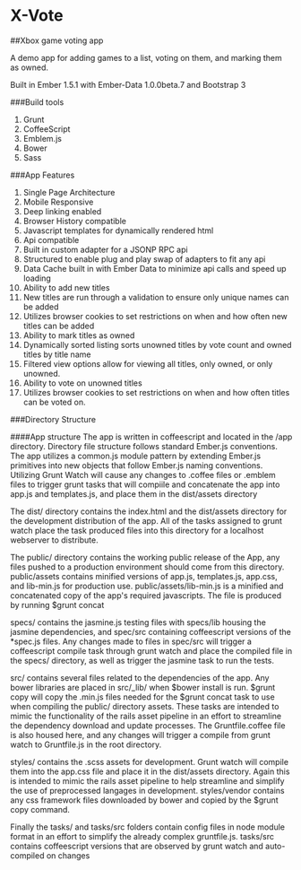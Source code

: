 X-Vote
=====

##Xbox game voting app

A demo app for adding games to a list, voting on them, and marking them as owned.

Built in Ember 1.5.1 with Ember-Data 1.0.0beta.7 and Bootstrap 3

###Build tools

1. Grunt
2. CoffeeScript
3. Emblem.js
4. Bower
5. Sass

###App Features

1. Single Page Architecture
  1. Mobile Responsive
  2. Deep linking enabled
  3. Browser History compatible
  4. Javascript templates for dynamically rendered html
2. Api compatible
  1. Built in custom adapter for a JSONP RPC api
  2. Structured to enable plug and play swap of adapters to fit any api
  3. Data Cache built in with Ember Data to minimize api calls and speed up loading
3. Ability to add new titles
  1. New titles are run through a validation to ensure only unique names can be added
  2. Utilizes browser cookies to set restrictions on when and how often new titles can be added
4. Ability to mark titles as owned
  1. Dynamically sorted listing sorts unowned titles by vote count and owned titles by title name
  2. Filtered view options allow for viewing all titles, only owned, or only unowned.
5. Ability to vote on unowned titles
  1. Utilizes browser cookies to set restrictions on when and how often titles can be voted on.


###Directory Structure

####App structure
The app is written in coffeescript and located in the /app directory.
Directory file structure follows standard Ember.js conventions.
The app utilizes a common.js module pattern by extending Ember.js primitives into new objects that follow Ember.js naming conventions.
Utilizing Grunt Watch will cause any changes to .coffee files or .emblem files to trigger grunt tasks that will compiile and concatenate the app into app.js and templates.js, and place them in the dist/assets directory

The dist/ directory contains the index.html and the dist/assets directory for the development distribution of the app. All of the tasks assigned to grunt watch place the task produced files into this directory for a localhost webserver to distribute.

The public/ directory contains the working public release of the App, any files pushed to a production environment should come from this directory. 
public/assets contains minified versions of app.js, templates.js, app.css, and lib-min.js for production use.
public/assets/lib-min.js is a minified and concatenated copy of the app's required javascripts. The file is produced by running
    $grunt concat

specs/ contains the jasmine.js testing files with specs/lib housing the jasmine dependencies, and spec/src containing coffeescript versions of the *spec.js files.
Any changes made to files in spec/src will trigger a coffeescript compile task through grunt watch and place the compiled file in the specs/ directory, as well as trigger the jasmine task to run the tests.

src/ contains several files related to the dependencies of the app.
Any bower libraries are placed in src/_lib/ when $bower install is run. 
$grunt copy will copy the .min.js files needed for the $grunt concat task to use when compiling the public/ directory assets.
These tasks are intended to mimic the functionality of the rails asset pipeline in an effort to streamline the dependency download and update processes.
The Gruntfile.coffee file is also housed here, and any changes will trigger a compile from grunt watch to Gruntfile.js in the root directory.

styles/ contains the .scss assets for development. Grunt watch will compile them into the app.css file and place it in the dist/assets directory. Again this is intended to mimic the rails asset pipeline to help streamline and simplify the use of preprocessed langages in development.
styles/vendor contains any css framework files downloaded by bower and copied by the $grunt copy command.

Finally the tasks/ and tasks/src folders contain config files in node module format in an effort to simplify the already complex gruntfile.js.
tasks/src contains coffeescript versions that are observed by grunt watch and auto-compiled on changes
